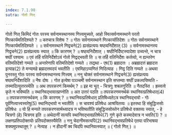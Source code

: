 ```yaml
---
index: 7.1.90
sutra: गोतो णित्

---
```

गोतो णित् किमिदं गोतः परस्य सर्वनामस्थानस्य णित्त्वमुच्यते, आहो स्वित्सर्वनामस्थाने परतो णित्कार्यमतिदिश्यते ? ॥ कश्चात्र विशेषः ? ॥ गोतः सर्वनामस्थाने णित्कार्यातिदेशः ॥ गोतः सर्वनामस्थाने णित्कार्यमतिदिश्यते । ॥ सर्वनामस्थाने णिद्वचने(2) ह्यसंप्रत्ययः षष्ठ्यनिर्देशात् (3) ॥ सर्वनामस्थानस्य णिद्वचने(2) ह्यसंप्रत्ययः स्यात् ॥ किं कारणम् ? ॥ षष्ठ्यनिर्देशात् । षष्ठीनिर्दिष्टस्यादेशा उच्यन्ते, न चात्र षष्ठीं पश्यामः ॥ एवं तर्हि वतिनिर्देशोऽयं गोतो णिद्वद्भवती ति ॥ स तर्हि वतिनिर्देशः कर्तव्यो, न ह्यन्तरेण वतिमतिदेशो गम्यते ॥ अन्तरेणापि वतिमतिदेशो गम्यते । तद्यथा - एष(1) ब्रह्मदत्तः । अब्रह्मदत्तं ब्रह्मदत्त इत्याह(2) ते मन्यामहे ब्रह्मदत्तवदयं भवतीति । एवमिहाऽप्यणितं णिदित्याह । णिद्व दिति गम्यते ॥ अथवा पुनरस्तु गोतः परस्य सर्वनामस्थानस्य णित्त्वम् ॥ ननु चोक्तं सर्वनामस्थाने णिद्वचने(3) ह्यसंप्रत्ययः षष्ठ्यनिर्देशादिति ॥ नैषः दोषः । गोत इत्येषा पञ्ञ्चमी सर्वनामस्थान इति सप्तम्याः षष्ठीं प्रकल्पयिष्यति - तस्मादित्युत्तरस्येति ॥ अथ तपरकरणं किमर्थम् ? ॥ इह मा भूत् - चित्रगुः शबलगुरिति ॥ नैतदस्ति । ह्रस्वत्वे कृते न भविष्यति ॥ स्थानिवद्भावात्प्राप्नोति ॥ अत उत्तरं पठति ॥ तपरकरणमनर्थकं स्थानिवत्प्रतिषेधात्(4) ॥ तपरकरणमनर्थकम् ॥ किं कारणम् ? ॥ स्थानिवत्प्रतिषेधात् प्रतिषिध्यतेऽत्र स्थानिवद्भावो - गोः पूर्वणित्वात्त्वस्वरेषु(5) स्थानिद्भावो न भवतीति । स चावश्यं प्रतिषेधः आश्रयितव्यः ॥ इतरथा हि संबुद्धिजसोः प्रतिषेधः ॥ यो हि मन्यते तपरकरणसार्मथ्यादत्र न भविष्यतीति संबुद्धिजसोस्तेन प्रतिषेधो वक्तव्यः स्यात्, - हे चित्रगो (हे) चित्रगव इति ॥ अथेदानीं सत्यपि स्थानिवद्भावप्रतिषेधे(7) गुणे कृते कस्मादेवात्र न भवति(1) ? ॥ लक्षणप्रतिपदोक्तयोः प्रतिपदोक्तस्यैवेति ॥ ननु चेदानीमसत्यपि(2) स्थानिवद्भावप्रतिषेधे एतया परिभाषया शक्यमुपस्थातुम् ? ॥ नेत्याह । न हीदानीं क्व चिदपि स्थानिवत्स्यात् ॥ ( गोतो णित् ) ॥